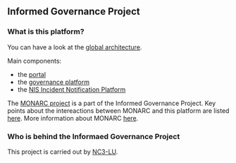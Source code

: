 ## Informed Governance Project


### What is this platform?


You can have a look at the [global architecture](https://github.com/informed-governance-project/architecture).

Main components:

- the [portal](https://github.com/informed-governance-project/portal)
- the [governance platform](https://github.com/informed-governance-project/governance-platform)
- the [NIS Incident Notification Platform](https://github.com/informed-governance-project/NISINP)


The [MONARC project](https://github.com/monarc-project) is a part of the Informed Governance Project.
Key points about the intereactions between MONARC and this platform are listed [here](https://github.com/orgs/monarc-project/projects/3).
More information about MONARC [here](https://www.monarc.lu).


### Who is behind the Informaed Governance Project

This project is carried out by [NC3-LU](https://www.nc3.lu).
